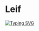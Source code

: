 <h1>Leif</h1>
<a href="https://git.io/typing-svg"><img src="https://readme-typing-svg.demolab.com?font=Fira+Code&pause=1000&multiline=true&random=false&width=434&lines=Eumel;Sch%C3%BCler;German" alt="Typing SVG" /></a>

